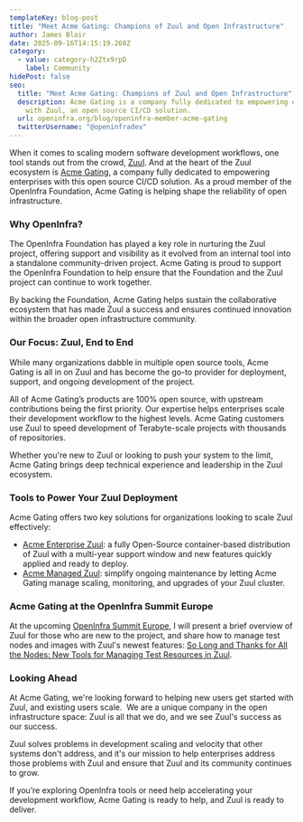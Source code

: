 ```yaml
---
templateKey: blog-post
title: "Meet Acme Gating: Champions of Zuul and Open Infrastructure"
author: James Blair
date: 2025-09-16T14:15:19.260Z
category:
  - value: category-h2Ztx9rpD
    label: Community
hidePost: false
seo:
  title: "Meet Acme Gating: Champions of Zuul and Open Infrastructure"
  description: Acme Gating is a company fully dedicated to empowering enterprises
    with Zuul, an open source CI/CD solution.
  url: openinfra.org/blog/openinfra-member-acme-gating
  twitterUsername: "@openinfradev"
---
```

When it comes to scaling modern software development workflows, one tool stands out from the crowd, [Zuul](http://zuulci.org). And at the heart of the Zuul ecosystem is [Acme Gating](https://acmegating.com/), a company fully dedicated to empowering enterprises with this open source CI/CD solution. As a proud member of the OpenInfra Foundation, Acme Gating is helping shape the reliability of open infrastructure.

### Why OpenInfra?

The OpenInfra Foundation has played a key role in nurturing the Zuul project, offering support and visibility as it evolved from an internal tool into a standalone community-driven project. Acme Gating is proud to support the OpenInfra Foundation to help ensure that the Foundation and the Zuul project can continue to work together.

By backing the Foundation, Acme Gating helps sustain the collaborative ecosystem that has made Zuul a success and ensures continued innovation within the broader open infrastructure community.

### Our Focus: Zuul, End to End

While many organizations dabble in multiple open source tools, Acme Gating is all in on Zuul and has become the go-to provider for deployment, support, and ongoing development of the project.

All of Acme Gating’s products are 100% open source, with upstream contributions being the first priority. Our expertise helps enterprises scale their development workflow to the highest levels. Acme Gating customers use Zuul to speed development of Terabyte-scale projects with thousands of repositories.

Whether you're new to Zuul or looking to push your system to the limit, Acme Gating brings deep technical experience and leadership in the Zuul ecosystem.

### Tools to Power Your Zuul Deployment

Acme Gating offers two key solutions for organizations looking to scale Zuul effectively:

* [Acme Enterprise Zuul](https://acmegating.com/acme-enterprise-zuul/): a fully Open-Source container-based distribution of Zuul with a multi-year support window and new features quickly applied and ready to deploy.
* [Acme Managed Zuul](https://acmegating.com/acme-enterprise-zuul/#managed): simplify ongoing maintenance by letting Acme Gating manage scaling, monitoring, and upgrades of your Zuul cluster.

### Acme Gating at the OpenInfra Summit Europe 

At the upcoming [OpenInfra Summit Europe](https://summit2025.openinfra.org/), I will present a brief overview of Zuul for those who are new to the project, and share how to manage test nodes and images with Zuul's newest features: [So Long and Thanks for All the Nodes: New Tools for Managing Test Resources in Zuul](https://summit2025.openinfra.org/a/schedule/#company=acme%20gating&view=calendar).

### Looking Ahead

At Acme Gating, we're looking forward to helping new users get started with Zuul, and existing users scale.  We are a unique company in the open infrastructure space: Zuul is all that we do, and we see Zuul's success as our success.

Zuul solves problems in development scaling and velocity that other systems don't address, and it's our mission to help enterprises address those problems with Zuul and ensure that Zuul and its community continues to grow.

If you’re exploring OpenInfra tools or need help accelerating your development workflow, Acme Gating is ready to help, and Zuul is ready to deliver.